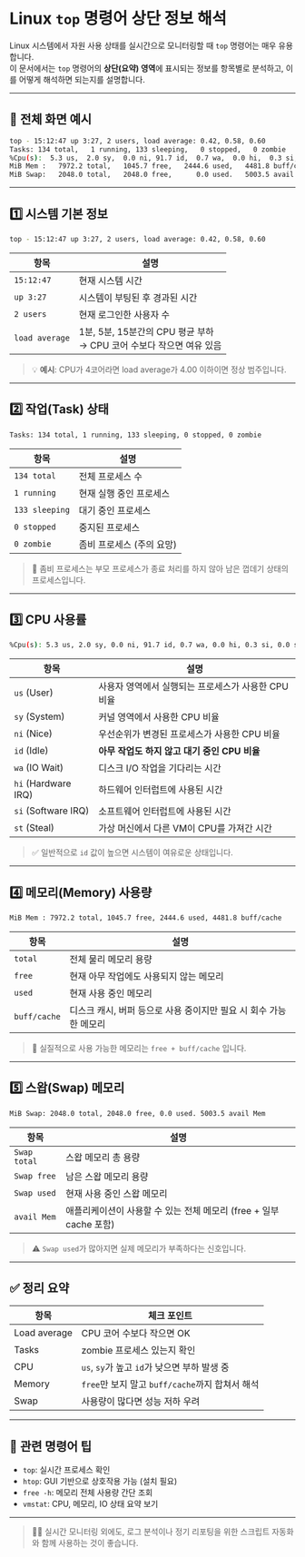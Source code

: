 # Linux `top` 명령어 상단 정보 해석

Linux 시스템에서 자원 사용 상태를 실시간으로 모니터링할 때 `top` 명령어는 매우 유용합니다.  
이 문서에서는 `top` 명령어의 **상단(요약) 영역**에 표시되는 정보를 항목별로 분석하고, 이를 어떻게 해석하면 되는지를 설명합니다.

---

## 🧭 전체 화면 예시

```bash
top - 15:12:47 up 3:27, 2 users, load average: 0.42, 0.58, 0.60
Tasks: 134 total,   1 running, 133 sleeping,   0 stopped,   0 zombie
%Cpu(s):  5.3 us,  2.0 sy,  0.0 ni, 91.7 id,  0.7 wa,  0.0 hi,  0.3 si,  0.0 st
MiB Mem :   7972.2 total,   1045.7 free,   2444.6 used,   4481.8 buff/cache
MiB Swap:   2048.0 total,   2048.0 free,      0.0 used.   5003.5 avail Mem
```

---

## 1️⃣ 시스템 기본 정보

```bash
top - 15:12:47 up 3:27, 2 users, load average: 0.42, 0.58, 0.60
```

| 항목           | 설명                                                                   |
| -------------- | ---------------------------------------------------------------------- |
| `15:12:47`     | 현재 시스템 시간                                                       |
| `up 3:27`      | 시스템이 부팅된 후 경과된 시간                                         |
| `2 users`      | 현재 로그인한 사용자 수                                                |
| `load average` | 1분, 5분, 15분간의 CPU 평균 부하<br>→ CPU 코어 수보다 작으면 여유 있음 |

> 💡 **예시**: CPU가 4코어라면 load average가 4.00 이하이면 정상 범주입니다.

---

## 2️⃣ 작업(Task) 상태

```bash
Tasks: 134 total, 1 running, 133 sleeping, 0 stopped, 0 zombie
```

| 항목           | 설명                      |
| -------------- | ------------------------- |
| `134 total`    | 전체 프로세스 수          |
| `1 running`    | 현재 실행 중인 프로세스   |
| `133 sleeping` | 대기 중인 프로세스        |
| `0 stopped`    | 중지된 프로세스           |
| `0 zombie`     | 좀비 프로세스 (주의 요망) |

> 🧟 좀비 프로세스는 부모 프로세스가 종료 처리를 하지 않아 남은 껍데기 상태의 프로세스입니다.

---

## 3️⃣ CPU 사용률

```bash
%Cpu(s): 5.3 us, 2.0 sy, 0.0 ni, 91.7 id, 0.7 wa, 0.0 hi, 0.3 si, 0.0 st
```

| 항목                | 설명                                                |
| ------------------- | --------------------------------------------------- |
| `us` (User)         | 사용자 영역에서 실행되는 프로세스가 사용한 CPU 비율 |
| `sy` (System)       | 커널 영역에서 사용한 CPU 비율                       |
| `ni` (Nice)         | 우선순위가 변경된 프로세스가 사용한 CPU 비율        |
| `id` (Idle)         | **아무 작업도 하지 않고 대기 중인 CPU 비율**        |
| `wa` (IO Wait)      | 디스크 I/O 작업을 기다리는 시간                     |
| `hi` (Hardware IRQ) | 하드웨어 인터럽트에 사용된 시간                     |
| `si` (Software IRQ) | 소프트웨어 인터럽트에 사용된 시간                   |
| `st` (Steal)        | 가상 머신에서 다른 VM이 CPU를 가져간 시간           |

> ✅ 일반적으로 `id` 값이 높으면 시스템이 여유로운 상태입니다.

---

## 4️⃣ 메모리(Memory) 사용량

```bash
MiB Mem : 7972.2 total, 1045.7 free, 2444.6 used, 4481.8 buff/cache
```

| 항목         | 설명                                                              |
| ------------ | ----------------------------------------------------------------- |
| `total`      | 전체 물리 메모리 용량                                             |
| `free`       | 현재 아무 작업에도 사용되지 않는 메모리                           |
| `used`       | 현재 사용 중인 메모리                                             |
| `buff/cache` | 디스크 캐시, 버퍼 등으로 사용 중이지만 필요 시 회수 가능한 메모리 |

> 🧠 실질적으로 사용 가능한 메모리는 `free + buff/cache` 입니다.

---

## 5️⃣ 스왑(Swap) 메모리

```bash
MiB Swap: 2048.0 total, 2048.0 free, 0.0 used. 5003.5 avail Mem
```

| 항목         | 설명                                                               |
| ------------ | ------------------------------------------------------------------ |
| `Swap total` | 스왑 메모리 총 용량                                                |
| `Swap free`  | 남은 스왑 메모리 용량                                              |
| `Swap used`  | 현재 사용 중인 스왑 메모리                                         |
| `avail Mem`  | 애플리케이션이 사용할 수 있는 전체 메모리 (free + 일부 cache 포함) |

> ⚠️ `Swap used`가 많아지면 실제 메모리가 부족하다는 신호입니다.

---

## ✅ 정리 요약

| 항목         | 체크 포인트                                     |
| ------------ | ----------------------------------------------- |
| Load average | CPU 코어 수보다 작으면 OK                       |
| Tasks        | zombie 프로세스 있는지 확인                     |
| CPU          | `us`, `sy`가 높고 `id`가 낮으면 부하 발생 중    |
| Memory       | `free`만 보지 말고 `buff/cache`까지 합쳐서 해석 |
| Swap         | 사용량이 많다면 성능 저하 우려                  |

---

## 📌 관련 명령어 팁

- `top`: 실시간 프로세스 확인
- `htop`: GUI 기반으로 상호작용 가능 (설치 필요)
- `free -h`: 메모리 전체 사용량 간단 조회
- `vmstat`: CPU, 메모리, IO 상태 요약 보기

---

> 🧑‍💻 실시간 모니터링 외에도, 로그 분석이나 정기 리포팅을 위한 스크립트 자동화와 함께 사용하는 것이 좋습니다.

